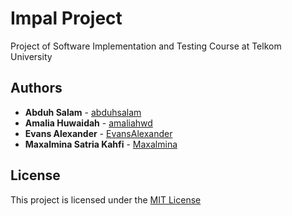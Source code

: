 # Impal Project

Project of Software Implementation and Testing Course at Telkom University

## Authors

* **Abduh Salam** - [abduhsalam](https://github.com/abduhsalam)
* **Amalia Huwaidah** - [amaliahwd](https://github.com/amaliahwd)
* **Evans Alexander** - [EvansAlexander](https://github.com/EvansAlexander)
* **Maxalmina Satria Kahfi** - [Maxalmina](https://github.com/Maxalmina)

## License

This project is licensed under the [MIT License](LICENSE)